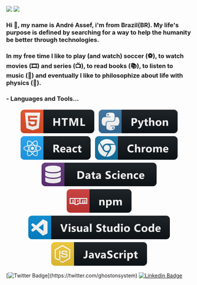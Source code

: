<img src="https://media.giphy.com/media/WUlplcMpOCEmTGBtBW/giphy.gif" width="30"> <img src="https://media.giphy.com/media/WUlplcMpOCEmTGBtBW/giphy.gif" width="30"> <h3> Hi 👋, my name is André Assef, i'm from Brazil(BR). My life's purpose is defined by searching for a way to help the humanity be better through technologies.</h3> 
### In my free time I like to play (and watch) soccer (⚽️), to watch movies (🎞️) and series (📺), to read books (📚), to listen to music (🎵) and eventually I like to philosophize about life with physics (🍺).  

### - Languages and Tools...

<p align="center">
  <!-- For more icons please follow  https://github.com/MikeCodesDotNET/ColoredBadges -->
  <img src="https://raw.githubusercontent.com/andreassef/andreassef/master/github/html.svg" alt="html" style="vertical-align:top; margin:4px">    
  <img src="https://raw.githubusercontent.com/andreassef/andreassef/master/github/python.svg" alt="python" style="vertical-align:top; margin:4px">
  <img src="https://raw.githubusercontent.com/andreassef/andreassef/master/github/react.svg" alt="react" style="vertical-align:top; margin:4px">
  <img src="https://raw.githubusercontent.com/andreassef/andreassef/master/github/chrome.svg" alt="chrome" style="vertical-align:top; margin:4px">
  <img src="https://raw.githubusercontent.com/andreassef/andreassef/master/github/datascience.svg" alt="datascience" style="vertical-align:top; margin:4px">
  <img src="https://raw.githubusercontent.com/andreassef/andreassef/master/github/npm.svg" alt="npm" style="vertical-align:top; margin:4px">
  <img src="https://raw.githubusercontent.com/andreassef/andreassef/master/github/visualstudio_code.svg" alt="vscode" style="vertical-align:top; margin:4px">
  <img src="https://raw.githubusercontent.com/andreassef/andreassef/master/github/js.svg" alt="js" style="vertical-align:top; margin:4px">
</p>

[![Twitter Badge](https://img.shields.io/badge/-Twitter-1ca0f1?style=flat-square&labelColor=1ca0f1&logo=twitter&logoColor=white&link=https://twitter.com/felipefialho_)](https://twitter.com/ghostonsystem)
[![Linkedin Badge](https://img.shields.io/badge/-LinkedIn-blue?style=flat-square&logo=Linkedin&logoColor=white&link=https://www.linkedin.com/in/felipefialho)](https://www.linkedin.com/in/andr%C3%A9-assef-261215197/)
<!--
**andreassef/andreassef** is a ✨ _special_ ✨ repository because its `README.md` (this file) appears on your GitHub profile.

Here are some ideas to get you started:

- 🔭 I’m currently working on ...
- 🌱 I’m currently learning ...
- 👯 I’m looking to collaborate on ...
- 🤔 I’m looking for help with ...
- 💬 Ask me about ...
- 📫 How to reach me: ...
- 😄 Pronouns: ...
- ⚡ Fun fact: ...
-->
